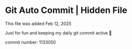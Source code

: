 # Git Auto Commit | Hidden File

This file was added Feb 12, 2025

Just for fun and keeping my daily git commit active 🤪

commit number: 1133050
